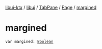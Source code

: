 [libui-ktx](../../../index.md) / [libui](../../index.md) / [TabPane](../index.md) / [Page](index.md) / [margined](./margined.md)

# margined

`var margined: `[`Boolean`](https://kotlinlang.org/api/latest/jvm/stdlib/kotlin/-boolean/index.html)